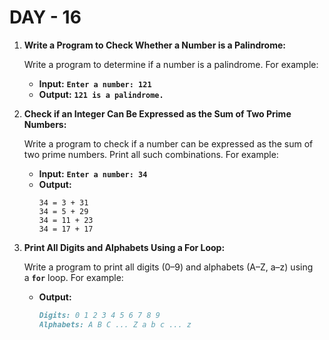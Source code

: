 # DAY - 16

1. **Write a Program to Check Whether a Number is a Palindrome:**

   Write a program to determine if a number is a palindrome. For example:

   - **Input:** **`Enter a number: 121`**
   - **Output:** **`121 is a palindrome.`**

2. **Check if an Integer Can Be Expressed as the Sum of Two Prime Numbers:**

   Write a program to check if a number can be expressed as the sum of two prime numbers. Print all such combinations. For example:

   - **Input:** **`Enter a number: 34`**
   - **Output:**
     ```
     34 = 3 + 31
     34 = 5 + 29
     34 = 11 + 23
     34 = 17 + 17
     ```

3. **Print All Digits and Alphabets Using a For Loop:**

   Write a program to print all digits (0–9) and alphabets (A–Z, a–z) using a **`for`** loop. For example:

   - **Output:**
     ```markdown
     Digits: 0 1 2 3 4 5 6 7 8 9
     Alphabets: A B C ... Z a b c ... z
     ```
